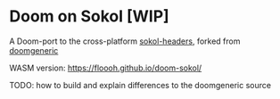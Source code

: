 # Doom on Sokol [WIP]

A Doom-port to the cross-platform [sokol-headers](https://github.com/floooh/sokol),
forked from [doomgeneric](https://github.com/ozkl/doomgeneric)

WASM version: https://floooh.github.io/doom-sokol/

TODO: how to build and explain differences to the doomgeneric source
